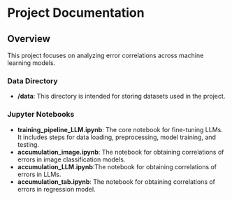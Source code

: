 # Project Documentation

## Overview
This project focuses on analyzing error correlations across machine learning models.

### Data Directory
- **/data**: This directory is intended for storing datasets used in the project. 

### Jupyter Notebooks
- **training_pipeline_LLM.ipynb**: The core notebook for fine-tuning LLMs. It includes steps for data loading, preprocessing, model training, and testing.
- **accumulation_image.ipynb**: The notebook for obtaining correlations of errors in image classification models.
- **accumulation_LLM.ipynb**:The notebook for obtaining correlations of errors in LLMs.
- **accumulation_tab.ipynb**: The notebook for obtaining correlations of errors in regression model.


